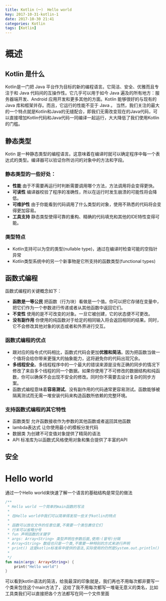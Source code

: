 ```yaml
---
title: Kotlin（一） Hello world
key: 2017-10-31-kotlin-1
date: 2017-10-30 21:41
categories: Kotlin
tags: [Kotlin]
---
```



# 概述
## Kotlin 是什么
Kotlin是一门把 Java 平台作为目标的新的编程语言。它简洁、安全、优雅而且专注于和  Java 代码间的互操作性。它几乎可以用于如今  Java 遍及的所有地方：服务器端开发、Android 应用开发和更多其他的方面。Kotlin 能够很好的与现有的Java 库和框架并存。而且，它运行的性能不亚于  Java 。
当然，我们关注的最大的一个特点就是Kotlin和Java的无缝配合，即我们无需改变现在的Java代码，可以直接增加Kotlin代码和Java代码一同编译一起运行，大大降低了我们使用Kotlin的门槛。

## 静态类型
Kotin 是一种静态类型的编程语言。这意味着在编译时就可以确定程序中每一个表达式的类型。编译器可以验证你所访问的对象中的方法和字段。
### 静态类型的一些好处：
* **性能**
由于不需要再运行时判断需要调用哪个方法，方法调用将会变得更快。
* **可读性**
编译器校验了程序的准确性，所以在运行时发生崩溃的可能性将会降低。
* **可维护性**
由于你能看到代码调用了什么类型的对象，使用不熟悉的代码将会变得更加容易。
* **工具支持**
静态类型使得可靠的重构、精确的代码填充和其他的IDE特性变得可能。
### 类型特点
* Kotlin支持可以为空的类型(nullable type)，通过在编译时检查可能的空指针异常
* Kotlin类型系统中的另一个新事物是它所支持的函数类型(functional types)

## 函数式编程
函数式编程的关键概念如下：
* **函数是一等公民**
把函数（行为块）看做是一个值。你可以把它存储在变量中，把它们作为一个参数进行传递或者从其他函数中返回它们。
* **不变性**
使用的是不可改变的对象。一旦它被创建，它的状态便不可更改。
* **没有副作用**
你使用的纯函数对于给定的相同输入将会返回相同的结果。同时，它不会修改其他对象的状态或者和外界进行交互。
### 函数式编程的优点
* 跟对应的指令式代码相比，函数式代码会更加**优雅和简洁**。因为把函数当做一个值将会给你带来更强大的抽象能力，这将避免你的代码出现冗余。
* **多线程安全**。多线程程序中的一个最大的错误来源是没有正确的同步的情况下修改了来自多个线程的同一个数据。如果你使用了不可修改的数据结构和纯函数，你可以确保不会出现不安全的修改。同时你不需要去设计复杂的同步方案。
* 函数式编程意味着**容易测试**。没有副作用的代码通常更容易测试。函数能够被隔离测试而无需一堆安装代码来构造函数所依赖的完整环境。
### 支持函数式编程的其它特性
* 函数类型
允许函数接收作为参数的其他函数或者返回其他函数
* lambda表达式
让你使用最小的模板分发代码
* 数据类
为创建不可变值对象提供了精简的语法
* API 标准库为以函数式风格使用对象和集合提供了丰富的API

## 安全

# Hello world
通过一个Hello world来快速了解一个语言的基础结构是常见的做法
```kotlin
/**
 * Hello world 一个简单的main函数的写法
 *
 * 在Hello world中我们可以简单得发现一些关于kotlin的特点
 *
 * 函数可以放在文件的任意位置,不需要一个类包裹住它们
 * 行末可以省略分号
 * fun 声明函数的关键字
 * args: Array<String> 类型声明在参数后面,使用:(冒号)分隔
 * Array<String> 数组也只是一个类,不需要一种特别的方式来进行声明
 * print() 这是kotlin标准库中提供的语法,实际使用的仍然是System.out.println()
 *
 */
fun main(args: Array<String>) {
    print("Hello world")
}
```
可以看到kotlin语法的简洁，给我最深的印象就是，我们再也不用每次都非要写一个类来包住这个main方法了，这给了我不用每次都写一堆毫无意义的类名，比如工具类我们可以直接把各个方法都写在同一个文件里面
